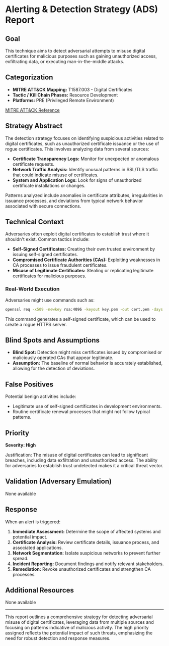 # Alerting & Detection Strategy (ADS) Report

## Goal
This technique aims to detect adversarial attempts to misuse digital certificates for malicious purposes such as gaining unauthorized access, exfiltrating data, or executing man-in-the-middle attacks.

## Categorization

- **MITRE ATT&CK Mapping:** T1587.003 - Digital Certificates
- **Tactic / Kill Chain Phases:** Resource Development
- **Platforms:** PRE (Privileged Remote Environment)
  
[MITRE ATT&CK Reference](https://attack.mitre.org/techniques/T1587/003)

## Strategy Abstract

The detection strategy focuses on identifying suspicious activities related to digital certificates, such as unauthorized certificate issuance or the use of rogue certificates. This involves analyzing data from several sources:

- **Certificate Transparency Logs:** Monitor for unexpected or anomalous certificate requests.
- **Network Traffic Analysis:** Identify unusual patterns in SSL/TLS traffic that could indicate misuse of certificates.
- **System and Application Logs:** Look for signs of unauthorized certificate installations or changes.

Patterns analyzed include anomalies in certificate attributes, irregularities in issuance processes, and deviations from typical network behavior associated with secure connections.

## Technical Context

Adversaries often exploit digital certificates to establish trust where it shouldn't exist. Common tactics include:

- **Self-Signed Certificates:** Creating their own trusted environment by issuing self-signed certificates.
- **Compromised Certificate Authorities (CAs):** Exploiting weaknesses in CA processes to issue fraudulent certificates.
- **Misuse of Legitimate Certificates:** Stealing or replicating legitimate certificates for malicious purposes.

### Real-World Execution

Adversaries might use commands such as:

```bash
openssl req -x509 -newkey rsa:4096 -keyout key.pem -out cert.pem -days 365 -nodes
```

This command generates a self-signed certificate, which can be used to create a rogue HTTPS server.

## Blind Spots and Assumptions

- **Blind Spot:** Detection might miss certificates issued by compromised or maliciously operated CAs that appear legitimate.
- **Assumption:** The baseline of normal behavior is accurately established, allowing for the detection of deviations.

## False Positives

Potential benign activities include:

- Legitimate use of self-signed certificates in development environments.
- Routine certificate renewal processes that might not follow typical patterns.

## Priority

**Severity: High**

Justification: The misuse of digital certificates can lead to significant breaches, including data exfiltration and unauthorized access. The ability for adversaries to establish trust undetected makes it a critical threat vector.

## Validation (Adversary Emulation)

None available

## Response

When an alert is triggered:

1. **Immediate Assessment:** Determine the scope of affected systems and potential impact.
2. **Certificate Analysis:** Review certificate details, issuance process, and associated applications.
3. **Network Segmentation:** Isolate suspicious networks to prevent further spread.
4. **Incident Reporting:** Document findings and notify relevant stakeholders.
5. **Remediation:** Revoke unauthorized certificates and strengthen CA processes.

## Additional Resources

None available

---

This report outlines a comprehensive strategy for detecting adversarial misuse of digital certificates, leveraging data from multiple sources and focusing on patterns indicative of malicious activity. The high priority assigned reflects the potential impact of such threats, emphasizing the need for robust detection and response measures.